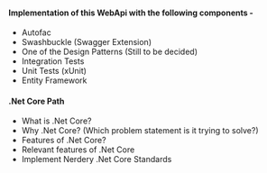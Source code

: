 #### Implementation of this WebApi with the following components -

- Autofac
- Swashbuckle (Swagger Extension)
- One of the Design Patterns (Still to be decided)
- Integration Tests
- Unit Tests (xUnit)
- Entity Framework

#### .Net Core Path

- What is .Net Core?
- Why .Net Core? (Which problem statement is it trying to solve?)
- Features of .Net Core?
- Relevant features of .Net Core
- Implement Nerdery .Net Core Standards
